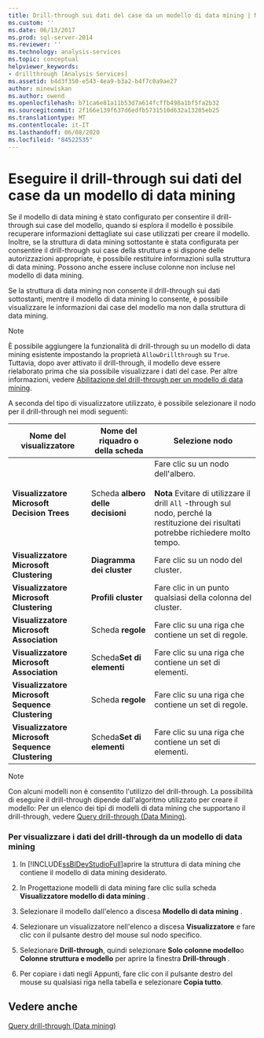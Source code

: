 ```yaml
---
title: Drill-through sui dati del case da un modello di data mining | Microsoft Docs
ms.custom: ''
ms.date: 06/13/2017
ms.prod: sql-server-2014
ms.reviewer: ''
ms.technology: analysis-services
ms.topic: conceptual
helpviewer_keywords:
- drillthrough [Analysis Services]
ms.assetid: b4d3f350-e543-4ea9-b3a2-b4f7c0a9ae27
author: minewiskan
ms.author: owend
ms.openlocfilehash: b71ca6e81a11b53d7a614fcffb498a1bf5fa2b32
ms.sourcegitcommit: 2f166e139f637d6edfb5731510d632a13205eb25
ms.translationtype: MT
ms.contentlocale: it-IT
ms.lasthandoff: 06/08/2020
ms.locfileid: "84522535"
---
```

# <a name="drill-through-to-case-data-from-a-mining-model"></a>Eseguire il drill-through sui dati del case da un modello di data mining
  Se il modello di data mining è stato configurato per consentire il drill-through sui case del modello, quando si esplora il modello è possibile recuperare informazioni dettagliate sui case utilizzati per creare il modello. Inoltre, se la struttura di data mining sottostante è stata configurata per consentire il drill-through sui case della struttura e si dispone delle autorizzazioni appropriate, è possibile restituire informazioni sulla struttura di data mining. Possono anche essere incluse colonne non incluse nel modello di data mining.  
  
 Se la struttura di data mining non consente il drill-through sui dati sottostanti, mentre il modello di data mining lo consente, è possibile visualizzare le informazioni dai case del modello ma non dalla struttura di data mining.  
  
> [!NOTE]  
>  È possibile aggiungere la funzionalità di drill-through su un modello di data mining esistente impostando la proprietà `AllowDrillthrough` su `True`. Tuttavia, dopo aver attivato il drill-through, il modello deve essere rielaborato prima che sia possibile visualizzare i dati del case. Per altre informazioni, vedere [Abilitazione del drill-through per un modello di data mining](enable-drillthrough-for-a-mining-model.md).  
  
 A seconda del tipo di visualizzatore utilizzato, è possibile selezionare il nodo per il drill-through nei modi seguenti:  
  
|Nome del visualizzatore|Nome del riquadro o della scheda|Selezione nodo|  
|-----------------|----------------------|-----------------|  
|**Visualizzatore Microsoft Decision Trees**|Scheda **albero delle decisioni**|Fare clic su un nodo dell'albero.<br /><br /> **Nota** Evitare di utilizzare il drill `All` -through sul nodo, perché la restituzione dei risultati potrebbe richiedere molto tempo.|  
|**Visualizzatore Microsoft Clustering**|**Diagramma dei cluster**|Fare clic su un nodo del cluster.|  
|**Visualizzatore Microsoft Clustering**|**Profili cluster**|Fare clic in un punto qualsiasi della colonna del cluster.|  
|**Visualizzatore Microsoft Association**|Scheda **regole**|Fare clic su una riga che contiene un set di regole.|  
|**Visualizzatore Microsoft Association**|Scheda**Set di elementi**|Fare clic su una riga che contiene un set di elementi.|  
|**Visualizzatore Microsoft Sequence Clustering**|Scheda **regole**|Fare clic su una riga che contiene un set di regole.|  
|**Visualizzatore Microsoft Sequence Clustering**|Scheda**Set di elementi**|Fare clic su una riga che contiene un set di elementi.|  
  
> [!NOTE]  
>  Con alcuni modelli non è consentito l'utilizzo del drill-through. La possibilità di eseguire il drill-through dipende dall'algoritmo utilizzato per creare il modello: Per un elenco dei tipi di modelli di data mining che supportano il drill-through, vedere [Query drill-through &#40;Data Mining&#41;](drillthrough-queries-data-mining.md).  
  
### <a name="to-view-drillthrough-data-from-a-mining-model"></a>Per visualizzare i dati del drill-through da un modello di data mining  
  
1.  In [!INCLUDE[ssBIDevStudioFull](../../includes/ssbidevstudiofull-md.md)]aprire la struttura di data mining che contiene il modello di data mining desiderato.  
  
2.  In Progettazione modelli di data mining fare clic sulla scheda **Visualizzatore modello di data mining** .  
  
3.  Selezionare il modello dall'elenco a discesa **Modello di data mining** .  
  
4.  Selezionare un visualizzatore nell'elenco a discesa **Visualizzatore** e fare clic con il pulsante destro del mouse sul nodo specifico.  
  
5.  Selezionare **Drill-through**, quindi selezionare **Solo colonne modello**o **Colonne struttura e modello** per aprire la finestra **Drill-through** .  
  
6.  Per copiare i dati negli Appunti, fare clic con il pulsante destro del mouse su qualsiasi riga nella tabella e selezionare **Copia tutto**.  
  
## <a name="see-also"></a>Vedere anche  
 [Query drill-through &#40;Data mining&#41;](drillthrough-queries-data-mining.md)  
  
  
